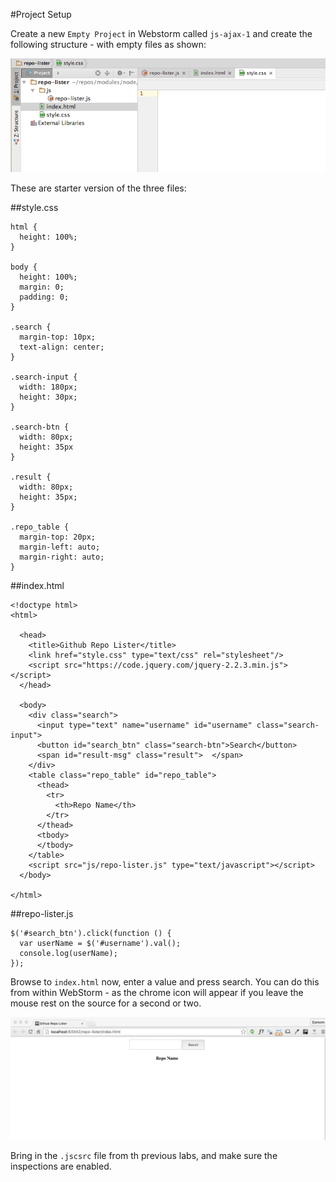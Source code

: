 #Project Setup

Create a new `Empty Project` in Webstorm called `js-ajax-1` and create the following structure - with empty files as shown:

![](img/07.png)

These are starter version of the three files:

##style.css

~~~
html {
  height: 100%;
}

body {
  height: 100%;
  margin: 0;
  padding: 0;
}

.search {
  margin-top: 10px;
  text-align: center;
}

.search-input {
  width: 180px;
  height: 30px;
}

.search-btn {
  width: 80px;
  height: 35px
}

.result {
  width: 80px;
  height: 35px;
}

.repo_table {
  margin-top: 20px;
  margin-left: auto;
  margin-right: auto;
}
~~~

##index.html

~~~
<!doctype html>
<html>

  <head>
    <title>Github Repo Lister</title>
    <link href="style.css" type="text/css" rel="stylesheet"/>
    <script src="https://code.jquery.com/jquery-2.2.3.min.js"></script>
  </head>

  <body>
    <div class="search">
      <input type="text" name="username" id="username" class="search-input">
      <button id="search_btn" class="search-btn">Search</button>
      <span id="result-msg" class="result">  </span>
    </div>
    <table class="repo_table" id="repo_table">
      <thead>
        <tr>
          <th>Repo Name</th>
        </tr>
      </thead>
      <tbody>
      </tbody>
    </table>
    <script src="js/repo-lister.js" type="text/javascript"></script>
  </body>

</html>
~~~

##repo-lister.js

~~~
$('#search_btn').click(function () {
  var userName = $('#username').val();
  console.log(userName);
});
~~~

Browse to `index.html` now, enter a value and press search. You can do this from within WebStorm - as the chrome icon will appear if you leave the mouse rest on the source for a second or two.

![](img/08.png)

Bring in the `.jscsrc` file from th previous labs, and make sure the inspections are enabled.
